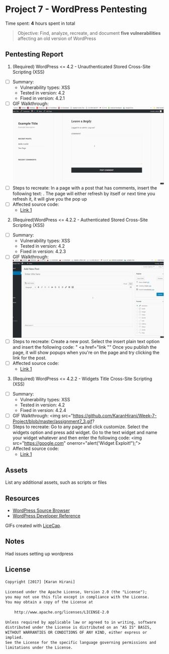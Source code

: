 # Project 7 - WordPress Pentesting

Time spent: **4** hours spent in total

> Objective: Find, analyze, recreate, and document **five vulnerabilities** affecting an old version of WordPress

## Pentesting Report

1. (Required) WordPress <= 4.2 - Unauthenticated Stored Cross-Site Scripting (XSS)
  - [ ] Summary: 
    - Vulnerability types: XSS
    - Tested in version: 4.2
    - Fixed in version:  4.2.1
  - [ ] GIF Walkthrough: <img src="https://github.com/KaranHirani/Week-7-Project/blob/master/assignment7_1.gif?raw=true" alt="Girl in a jacket">
  - [ ] Steps to recreate: In a page with a post that has comments, insert the following text: <script>while(1){alert(document.cookie);}</script>.  The page will either refresh by itself or next time you refresh it, it will give you the pop up
  - [ ] Affected source code:
    - [Link 1](https://compsecurityconcepts.wordpress.com/tag/cross-site-scripting/)
2. (Required)WordPress <= 4.2.2 - Authenticated Stored Cross-Site Scripting (XSS)
  - [ ] Summary: 
    - Vulnerability types: XSS
    - Tested in version: 4.2
    - Fixed in version: 4.2.3
  - [ ] GIF Walkthrough: <img src="https://github.com/KaranHirani/Week-7-Project/blob/master/assignment7_2.gif?raw=true" alt="Girl in a jacket">
  - [ ] Steps to recreate: Create a new post. Select the insert plain text option and insert the following code:  " <a href="</a><a title=" onmouseover=alert('test')  ">link</a> ""
Once you publish the page, it will show popups when you're on the page and try clicking the link for the post.
  - [ ] Affected source code:
    - [Link 1](https://github.com/WordPress/WordPress/blob/master/wp-includes/shortcodes.php)
3. (Required) WordPress <= 4.2.2 - Widgets Title Cross-Site Scripting (XSS)
  - [ ] Summary: 
    - Vulnerability types: XSS
    - Tested in version: 4.2
    - Fixed in version: 4.2.4
  - [ ] GIF Walkthrough:  <img src="https://github.com/KaranHirani/Week-7-Project/blob/master/assignment7_3.gif?
  - [ ] Steps to recreate: Go to any page and click customize.  Select the widgets option and press add widget.  Go to the text widget and name your widget whatever and then enter the following code: <img src="https://google.com" onerror="alert('Widget Exploit!");">
  - [ ] Affected source code:
    - [Link 1](https://core.trac.wordpress.org/browser/trunk/src/wp-admin/customize.php)


## Assets

List any additional assets, such as scripts or files

## Resources

- [WordPress Source Browser](https://core.trac.wordpress.org/browser/)
- [WordPress Developer Reference](https://developer.wordpress.org/reference/)

GIFs created with [LiceCap](http://www.cockos.com/licecap/).

## Notes

Had issues setting up wordpress

## License

    Copyright [2017] [Karan Hirani]

    Licensed under the Apache License, Version 2.0 (the "License");
    you may not use this file except in compliance with the License.
    You may obtain a copy of the License at

        http://www.apache.org/licenses/LICENSE-2.0

    Unless required by applicable law or agreed to in writing, software
    distributed under the License is distributed on an "AS IS" BASIS,
    WITHOUT WARRANTIES OR CONDITIONS OF ANY KIND, either express or implied.
    See the License for the specific language governing permissions and
    limitations under the License.
